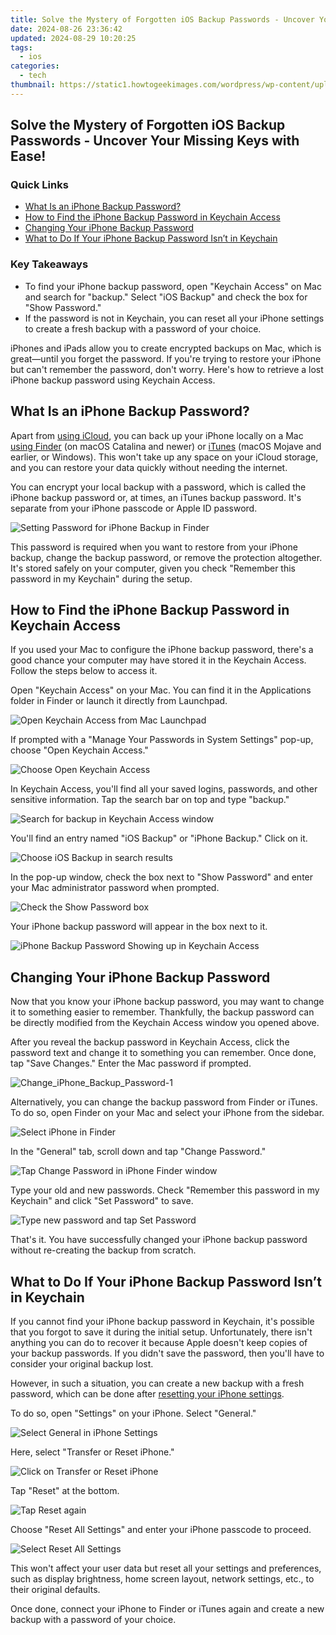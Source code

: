 ```yaml
---
title: Solve the Mystery of Forgotten iOS Backup Passwords - Uncover Your Missing Keys with Ease!
date: 2024-08-26 23:36:42
updated: 2024-08-29 10:20:25
tags:
  - ios
categories:
  - tech
thumbnail: https://static1.howtogeekimages.com/wordpress/wp-content/uploads/2023/10/52842958626_4a9e43a1c2_o.jpg
---
```


## Solve the Mystery of Forgotten iOS Backup Passwords - Uncover Your Missing Keys with Ease!

### Quick Links

* [What Is an iPhone Backup Password?](https://youtube-help.techidaily.com/2024-approved-navigating-youtubes-algorithm-as-a-game-streamer/)
* [How to Find the iPhone Backup Password in Keychain Access](https://facebook-videos.techidaily.com/new-in-2024-freedom-in-focus-top-20-prisoner-wit-punchlines-on-social-media/)
* [Changing Your iPhone Backup Password](https://screen-video-capture.techidaily.com/sims-4-live-action-gaming-capture-essentials/)
* [What to Do If Your iPhone Backup Password Isn’t in Keychain](https://screen-mirror.techidaily.com/in-2024-a-guide-oppo-reno-10-proplus-5g-wireless-and-wired-screen-mirroring-drfone-by-drfone-android/)

### Key Takeaways

* To find your iPhone backup password, open "Keychain Access" on Mac and search for "backup." Select "iOS Backup" and check the box for "Show Password."
* If the password is not in Keychain, you can reset all your iPhone settings to create a fresh backup with a password of your choice.

 iPhones and iPads allow you to create encrypted backups on Mac, which is great—until you forget the password. If you're trying to restore your iPhone but can't remember the password, don't worry. Here's how to retrieve a lost iPhone backup password using Keychain Access.

##  What Is an iPhone Backup Password?

 Apart from [using iCloud](https://mondly-stories.techidaily.com/essential-ingredients-in-culinary-education-top-15-steps-to-gourmet-expertise/), you can back up your iPhone locally on a Mac [using Finder](https://youtube-help.techidaily.com/inspirational-themes-for-regular-vlogs-for-2024/) (on macOS Catalina and newer) or [iTunes](https://youtube-lab.techidaily.com/he-art-of-online-fame-trending-on-youtube/) (macOS Mojave and earlier, or Windows). This won't take up any space on your iCloud storage, and you can restore your data quickly without needing the internet.

 You can encrypt your local backup with a password, which is called the iPhone backup password or, at times, an iTunes backup password. It's separate from your iPhone passcode or Apple ID password.

![Setting Password for iPhone Backup in Finder](https://static1.howtogeekimages.com/wordpress/wp-content/uploads/2023/09/iphone-backup-password.png) 

 This password is required when you want to restore from your iPhone backup, change the backup password, or remove the protection altogether. It's stored safely on your computer, given you check "Remember this password in my Keychain" during the setup.

##  How to Find the iPhone Backup Password in Keychain Access

 If you used your Mac to configure the iPhone backup password, there's a good chance your computer may have stored it in the Keychain Access. Follow the steps below to access it.

 Open "Keychain Access" on your Mac. You can find it in the Applications folder in Finder or launch it directly from Launchpad.

![Open Keychain Access from Mac Launchpad](https://static1.howtogeekimages.com/wordpress/wp-content/uploads/2023/09/keychain-access-mac-1-2.png) 

 If prompted with a "Manage Your Passwords in System Settings" pop-up, choose "Open Keychain Access."

![Choose Open Keychain Access](https://static1.howtogeekimages.com/wordpress/wp-content/uploads/2023/09/keychain-access-mac-2.png) 

 In Keychain Access, you'll find all your saved logins, passwords, and other sensitive information. Tap the search bar on top and type "backup."

![Search for backup in Keychain Access window](https://static1.howtogeekimages.com/wordpress/wp-content/uploads/2023/09/keychain-access-mac-3.png) 

 You'll find an entry named "iOS Backup" or "iPhone Backup." Click on it.

![Choose iOS Backup in search results](https://static1.howtogeekimages.com/wordpress/wp-content/uploads/2023/09/keychain-access-mac-4.png) 

 In the pop-up window, check the box next to "Show Password" and enter your Mac administrator password when prompted.

![Check the Show Password box](https://static1.howtogeekimages.com/wordpress/wp-content/uploads/2023/09/keychain-access-mac-5.png) 

 Your iPhone backup password will appear in the box next to it.

![iPhone Backup Password Showing up in Keychain Access](https://static1.howtogeekimages.com/wordpress/wp-content/uploads/2023/09/keychain-access-mac-6.png) 

##  Changing Your iPhone Backup Password

 Now that you know your iPhone backup password, you may want to change it to something easier to remember. Thankfully, the backup password can be directly modified from the Keychain Access window you opened above.

 After you reveal the backup password in Keychain Access, click the password text and change it to something you can remember. Once done, tap "Save Changes." Enter the Mac password if prompted.

![Change_iPhone_Backup_Password-1](https://static1.howtogeekimages.com/wordpress/wp-content/uploads/2023/09/change_iphone_backup_password-1.png) 

 Alternatively, you can change the backup password from Finder or iTunes. To do so, open Finder on your Mac and select your iPhone from the sidebar.

![Select iPhone in Finder](https://static1.howtogeekimages.com/wordpress/wp-content/uploads/2023/09/iphone-in-finder.png) 

 In the "General" tab, scroll down and tap "Change Password."

![Tap Change Password in iPhone Finder window](https://static1.howtogeekimages.com/wordpress/wp-content/uploads/2023/09/change-iphone-backup-password-2.png) 

 Type your old and new passwords. Check "Remember this password in my Keychain" and click "Set Password" to save.

![Type new password and tap Set Password](https://static1.howtogeekimages.com/wordpress/wp-content/uploads/2023/09/change-iphone-backup-password-3.png) 

 That's it. You have successfully changed your iPhone backup password without re-creating the backup from scratch.

##  What to Do If Your iPhone Backup Password Isn’t in Keychain

 If you cannot find your iPhone backup password in Keychain, it's possible that you forgot to save it during the initial setup. Unfortunately, there isn't anything you can do to recover it because Apple doesn't keep copies of your backup passwords. If you didn't save the password, then you'll have to consider your original backup lost.

 However, in such a situation, you can create a new backup with a fresh password, which can be done after [resetting your iPhone settings](https://location-fake.techidaily.com/3-ways-to-change-location-on-facebook-marketplace-for-nokia-c12-pro-drfone-by-drfone-virtual-android/).

 To do so, open "Settings" on your iPhone. Select "General."

![Select General in iPhone Settings](https://static1.howtogeekimages.com/wordpress/wp-content/uploads/2023/09/reset-iphone-settings-1.jpg) 

 Here, select "Transfer or Reset iPhone."

![Click on Transfer or Reset iPhone](https://static1.howtogeekimages.com/wordpress/wp-content/uploads/2023/09/reset-iphone-settings-2.jpg) 

 Tap "Reset" at the bottom.

![Tap Reset again](https://static1.howtogeekimages.com/wordpress/wp-content/uploads/2023/09/reset-iphone-settings3.jpg) 

 Choose "Reset All Settings" and enter your iPhone passcode to proceed.

![Select Reset All Settings](https://static1.howtogeekimages.com/wordpress/wp-content/uploads/2023/09/reset-iphone-settings-4.jpg) 

 This won't affect your user data but reset all your settings and preferences, such as display brightness, home screen layout, network settings, etc., to their original defaults.

 Once done, connect your iPhone to Finder or iTunes again and create a new backup with a password of your choice.

<ins class="adsbygoogle"
     style="display:block"
     data-ad-format="autorelaxed"
     data-ad-client="ca-pub-7571918770474297"
     data-ad-slot="1223367746"></ins>



<ins class="adsbygoogle"
     style="display:block"
     data-ad-client="ca-pub-7571918770474297"
     data-ad-slot="8358498916"
     data-ad-format="auto"
     data-full-width-responsive="true"></ins>
